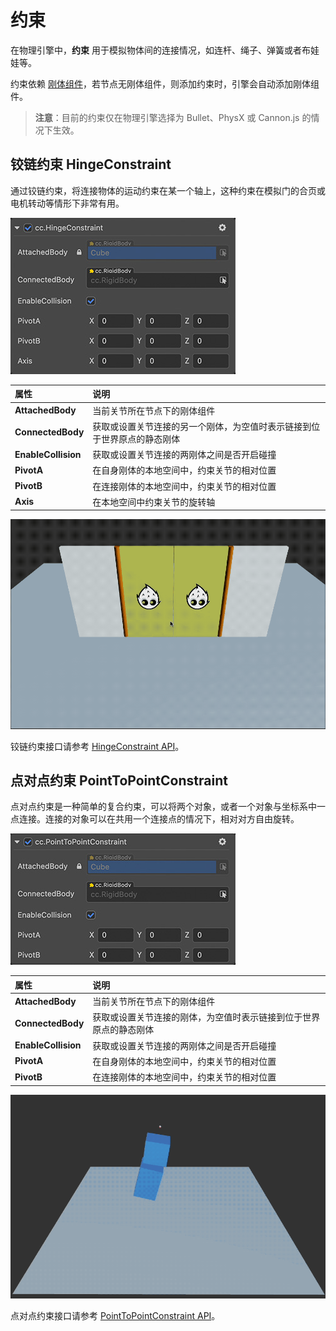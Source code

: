 # 约束

在物理引擎中，**约束** 用于模拟物体间的连接情况，如连杆、绳子、弹簧或者布娃娃等。

约束依赖 [刚体组件](physics-rigidbody.md)，若节点无刚体组件，则添加约束时，引擎会自动添加刚体组件。

> **注意**：目前的约束仅在物理引擎选择为 Bullet、PhysX 或 Cannon.js 的情况下生效。

## 铰链约束 HingeConstraint

通过铰链约束，将连接物体的运动约束在某一个轴上，这种约束在模拟门的合页或电机转动等情形下非常有用。

![铰链约束](img/hinge-constraint.jpg)

| 属性 | 说明 |
| :---|:--- |
| **AttachedBody** | 当前关节所在节点下的刚体组件 |
| **ConnectedBody** | 获取或设置关节连接的另一个刚体，为空值时表示链接到位于世界原点的静态刚体 |
| **EnableCollision** | 获取或设置关节连接的两刚体之间是否开启碰撞 |
| **PivotA** | 在自身刚体的本地空间中，约束关节的相对位置 |
| **PivotB** | 在连接刚体的本地空间中，约束关节的相对位置 |
| **Axis** | 在本地空间中约束关节的旋转轴 |

![physics-hinge](img/physics-hinge.gif)

铰链约束接口请参考 [HingeConstraint API](%__APIDOC__%/zh/#/docs/3.4/zh/physics/classes/hingeconstraint.html)。

## 点对点约束 PointToPointConstraint

点对点约束是一种简单的复合约束，可以将两个对象，或者一个对象与坐标系中一点连接。连接的对象可以在共用一个连接点的情况下，相对对方自由旋转。

![点对点约束](img/pointtopoint-constraint.jpg)

| 属性 | 说明 |
| :---|:--- |
| **AttachedBody** | 当前关节所在节点下的刚体组件 |
| **ConnectedBody** | 获取或设置关节连接的刚体，为空值时表示链接到位于世界原点的静态刚体 |
| **EnableCollision** | 获取或设置关节连接的两刚体之间是否开启碰撞 |
| **PivotA** | 在自身刚体的本地空间中，约束关节的相对位置 |
| **PivotB** | 在连接刚体的本地空间中，约束关节的相对位置 |

![physics-p2p](img/physics-p2p.gif)

点对点约束接口请参考 [PointToPointConstraint API](%__APIDOC__%/zh/#/docs/3.4/zh/physics/classes/pointtopointConstraint.html)。
